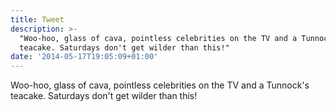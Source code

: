 ```yaml
---
title: Tweet
description: >-
  "Woo-hoo, glass of cava, pointless celebrities on the TV and a Tunnock's
  teacake. Saturdays don't get wilder than this!"
date: '2014-05-17T19:05:09+01:00'
---
```

Woo-hoo, glass of cava, pointless celebrities on the TV and a Tunnock's teacake. Saturdays don't get wilder than this!
